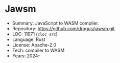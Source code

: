 # Jawsm

* Summary:    JavaScript to WASM compiler.
* Repository: https://github.com/drogus/jawsm.git
* LOC:        11971 (`cloc src`)
* Language:   Rust
* License:    Apache-2.0
* Tech:       compiler to WASM
* Years:      2024-
